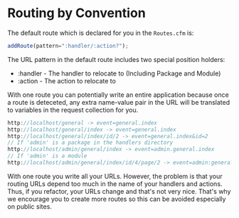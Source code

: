 # Routing by Convention

The default route which is declared for you in the `Routes.cfm` is:

```js
addRoute(pattern=":handler/:action?");
```

The URL pattern in the default route includes two special position holders:

* :handler - The handler to relocate to (Including Package and Module)
* :action - The action to relocate to

With one route you can potentially write an entire application because once a route is deteceted, any extra name-value pair in the URL will be translated to variables in the request collection for you.

```js
http://localhost/general -> event=general.index
http://localhost/general/index -> event=general.index
http://localhost/general/index/id/2 -> event=general.index&id=2
// If 'admin' is a package in the handlers directory
http://localhost/admin/general/index -> event=admin.general.index 
// If 'admin' is a module
http://localhost/admin/general/index/id/4/page/2 -> event=admin:general.index&id=4&page=2
```

With one route you write all your URLs. However, the problem is that your routing URLs depend too much in the name of your handlers and actions. Thus, if you refactor, your URLs change and that's not very nice. That's why we encourage you to create more routes so this can be avoided especially on public sites.